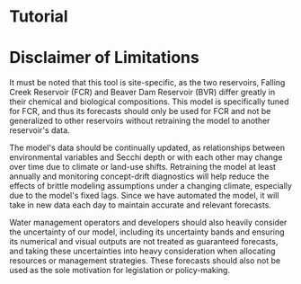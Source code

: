# Tutorial


# Disclaimer of Limitations

It must be noted that this tool is site-specific, as the two reservoirs, Falling Creek
Reservoir (FCR) and Beaver Dam Reservoir (BVR) differ greatly in their chemical and
biological compositions. This model is specifically tuned for FCR, and thus its forecasts
should only be used for FCR and not be generalized to other reservoirs without retraining
the model to another reservoir's data.

The model's data should be continually updated, as relationships between environmental
variables and Secchi depth or with each other may change over time due to climate or land-use
shifts. Retraining the model at least annually and monitoring concept-drift diagnostics will
help reduce the effects of brittle modeling assumptions under a changing climate, especially
due to the model's fixed lags. Since we have automated the model, it will take in new data
each day to maintain accurate and relevant forecasts.

Water management operators and developers should also heavily consider the uncertainty of our
model, including its uncertainty bands and ensuring its numerical and visual outputs are not
treated as guaranteed forecasts, and taking these uncertainties into heavy consideration when
allocating resources or management strategies. These forecasts should also not be used as
the sole motivation for legislation or policy-making.
